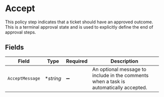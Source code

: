 # Accept

This policy step indicates that a ticket should have an approved outcome. This is a terminal approval state and is used to explicitly define the end of approval steps.


## Fields

| Field                                                                                 | Type                                                                                  | Required                                                                              | Description                                                                           |
| ------------------------------------------------------------------------------------- | ------------------------------------------------------------------------------------- | ------------------------------------------------------------------------------------- | ------------------------------------------------------------------------------------- |
| `AcceptMessage`                                                                       | **string*                                                                             | :heavy_minus_sign:                                                                    | An optional message to include in the comments when a task is automatically accepted. |